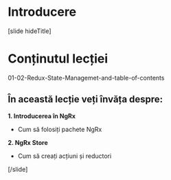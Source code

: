 # Introducere

[slide hideTitle]

# Conținutul lecției

01-02-Redux-State-Managemet-and-table-of-contents

## În această lecție veți învăța despre:

**1. Introducerea în NgRx**
- Cum să folosiți pachete NgRx

**2. NgRx Store**
- Cum să creați acțiuni și reductori

[/slide]
